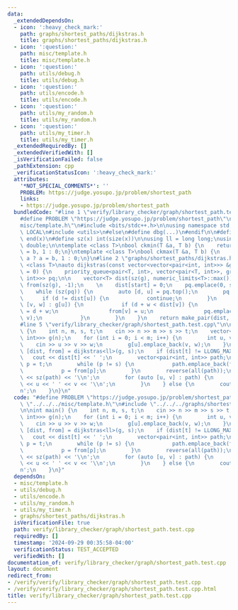 ```yaml
---
data:
  _extendedDependsOn:
  - icon: ':heavy_check_mark:'
    path: graphs/shortest_paths/dijkstras.h
    title: graphs/shortest_paths/dijkstras.h
  - icon: ':question:'
    path: misc/template.h
    title: misc/template.h
  - icon: ':question:'
    path: utils/debug.h
    title: utils/debug.h
  - icon: ':question:'
    path: utils/encode.h
    title: utils/encode.h
  - icon: ':question:'
    path: utils/my_random.h
    title: utils/my_random.h
  - icon: ':question:'
    path: utils/my_timer.h
    title: utils/my_timer.h
  _extendedRequiredBy: []
  _extendedVerifiedWith: []
  _isVerificationFailed: false
  _pathExtension: cpp
  _verificationStatusIcon: ':heavy_check_mark:'
  attributes:
    '*NOT_SPECIAL_COMMENTS*': ''
    PROBLEM: https://judge.yosupo.jp/problem/shortest_path
    links:
    - https://judge.yosupo.jp/problem/shortest_path
  bundledCode: "#line 1 \"verify/library_checker/graph/shortest_path.test.cpp\"\n\
    #define PROBLEM \"https://judge.yosupo.jp/problem/shortest_path\"\n\n#line 1 \"\
    misc/template.h\"\n#include <bits/stdc++.h>\n\nusing namespace std;\n\n#ifdef\
    \ LOCAL\n#include <utils>\n#else\n#define dbg(...)\n#endif\n\n#define all(x) begin(x),\
    \ end(x)\n#define sz(x) int(size(x))\n\nusing ll = long long;\nusing ld = long\
    \ double;\n\ntemplate <class T>\nbool ckmin(T &a, T b) {\n    return b < a ? a\
    \ = b, 1 : 0;\n}\ntemplate <class T>\nbool ckmax(T &a, T b) {\n    return b >\
    \ a ? a = b, 1 : 0;\n}\n#line 2 \"graphs/shortest_paths/dijkstras.h\"\n\ntemplate\
    \ <class T>\nauto dijkstras(const vector<vector<pair<int, int>>> &g, int start\
    \ = 0) {\n    priority_queue<pair<T, int>, vector<pair<T, int>>, greater<pair<T,\
    \ int>>> pq;\n\n    vector<T> dist(sz(g), numeric_limits<T>::max());\n    vector<int>\
    \ from(sz(g), -1);\n    \n    dist[start] = 0;\n    pq.emplace(0, start);\n\n\
    \    while (sz(pq)) {\n        auto [d, u] = pq.top();\n        pq.pop();\n  \
    \      if (d != dist[u]) {\n            continue;\n        }\n        for (auto\
    \ [v, w] : g[u]) {\n            if (d + w < dist[v]) {\n                dist[v]\
    \ = d + w;\n                from[v] = u;\n                pq.emplace(dist[v],\
    \ v);\n            }\n        }\n    }\n    return make_pair(dist, from);\n}\n\
    #line 5 \"verify/library_checker/graph/shortest_path.test.cpp\"\n\nint main()\
    \ {\n    int n, m, s, t;\n    cin >> n >> m >> s >> t;\n    vector<vector<pair<int,\
    \ int>>> g(n);\n    for (int i = 0; i < m; i++) {\n        int u, v, w;\n    \
    \    cin >> u >> v >> w;\n        g[u].emplace_back(v, w);\n    }\n    \n    auto\
    \ [dist, from] = dijkstras<ll>(g, s);\n    if (dist[t] != LLONG_MAX) {\n     \
    \   cout << dist[t] << ' ';\n        vector<pair<int, int>> path;\n        int\
    \ p = t;\n        while (p != s) {\n            path.emplace_back(from[p], p);\n\
    \            p = from[p];\n        }\n        reverse(all(path));\n        cout\
    \ << sz(path) << '\\n';\n        for (auto [u, v] : path) {\n            cout\
    \ << u << ' ' << v << '\\n';\n        }\n    } else {\n        cout << -1 << '\\\
    n';\n    }\n}\n"
  code: "#define PROBLEM \"https://judge.yosupo.jp/problem/shortest_path\"\n\n#include\
    \ \"../../../misc/template.h\"\n#include \"../../../graphs/shortest_paths/dijkstras.h\"\
    \n\nint main() {\n    int n, m, s, t;\n    cin >> n >> m >> s >> t;\n    vector<vector<pair<int,\
    \ int>>> g(n);\n    for (int i = 0; i < m; i++) {\n        int u, v, w;\n    \
    \    cin >> u >> v >> w;\n        g[u].emplace_back(v, w);\n    }\n    \n    auto\
    \ [dist, from] = dijkstras<ll>(g, s);\n    if (dist[t] != LLONG_MAX) {\n     \
    \   cout << dist[t] << ' ';\n        vector<pair<int, int>> path;\n        int\
    \ p = t;\n        while (p != s) {\n            path.emplace_back(from[p], p);\n\
    \            p = from[p];\n        }\n        reverse(all(path));\n        cout\
    \ << sz(path) << '\\n';\n        for (auto [u, v] : path) {\n            cout\
    \ << u << ' ' << v << '\\n';\n        }\n    } else {\n        cout << -1 << '\\\
    n';\n    }\n}"
  dependsOn:
  - misc/template.h
  - utils/debug.h
  - utils/encode.h
  - utils/my_random.h
  - utils/my_timer.h
  - graphs/shortest_paths/dijkstras.h
  isVerificationFile: true
  path: verify/library_checker/graph/shortest_path.test.cpp
  requiredBy: []
  timestamp: '2024-09-29 00:35:58-04:00'
  verificationStatus: TEST_ACCEPTED
  verifiedWith: []
documentation_of: verify/library_checker/graph/shortest_path.test.cpp
layout: document
redirect_from:
- /verify/verify/library_checker/graph/shortest_path.test.cpp
- /verify/verify/library_checker/graph/shortest_path.test.cpp.html
title: verify/library_checker/graph/shortest_path.test.cpp
---
```

